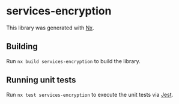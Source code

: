 # services-encryption

This library was generated with [Nx](https://nx.dev).

## Building

Run `nx build services-encryption` to build the library.

## Running unit tests

Run `nx test services-encryption` to execute the unit tests via [Jest](https://jestjs.io).
